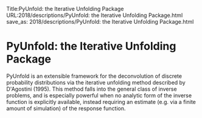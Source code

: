 Title:PyUnfold: the Iterative Unfolding Package
URL:2018/descriptions/PyUnfold: the Iterative Unfolding Package.html
save_as: 2018/descriptions/PyUnfold: the Iterative Unfolding Package.html



# PyUnfold: the Iterative Unfolding Package
PyUnfold is an extensible framework for the deconvolution of discrete probability 
distributions via the iterative unfolding method described by D'Agostini (1995). 
This method falls into the general class of inverse problems, and is especially powerful 
when no analytic form of the inverse function is explicitly available, instead requiring
an estimate (e.g. via a finite amount of simulation) of the response function.